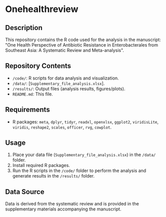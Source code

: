# Onehealthreview
## Description
This repository contains the R code used for the analysis in the manuscript:
"One Health Perspective of Antibiotic Resistance in Enterobacterales from Southeast Asia: A Systematic Review and Meta-analysis".

## Repository Contents

* `/code/`: R scripts for data analysis and visualization.
* `/data/`: [`Supplementary_file_analysis.xlsx`].
* `/results/`: Output files (analysis results, figures/plots).
* `README.md`: This file.

## Requirements
* R packages: `meta`, `dplyr`, `tidyr`, `readxl`, `openxlsx`, `ggplot2`, `viridisLite`, `viridis`, `reshape2`, `scales`, `officer`, `rvg`, `cowplot`.

## Usage

1.  Place your data file (`Supplementary_file_analysis.xlsx`) in the `/data/` folder.
2.  Install required R packages.
3.  Run the R scripts in the `/code/` folder to perform the analysis and generate results in the `/results/` folder.

## Data Source

Data is derived from the systematic review and is provided in the supplementary materials accompanying the manuscript.


